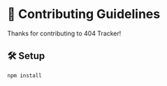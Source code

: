 # 🙌 Contributing Guidelines

Thanks for contributing to 404 Tracker!

## 🛠 Setup

```bash
npm install
